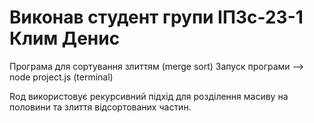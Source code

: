 Виконав студент групи ІПЗс-23-1 Клим Денис
==============
Програма для сортування злиттям (merge sort)
Запуск програми –> node project.js (terminal)

Rод використовує рекурсивний підхід для розділення масиву на половини та злиття відсортованих частин.
